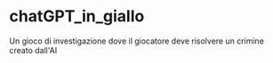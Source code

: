 # chatGPT_in_giallo
Un gioco di investigazione dove il giocatore deve risolvere un crimine creato dall'AI
